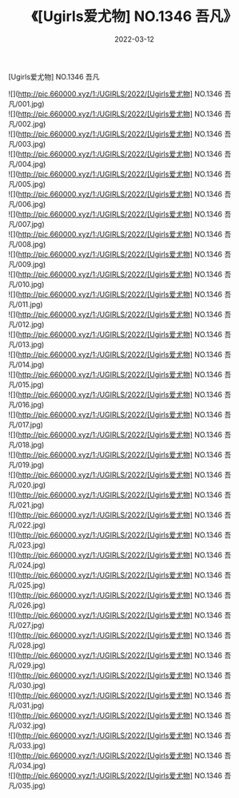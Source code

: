 ﻿---
layout: post
title:  《[Ugirls爱尤物] NO.1346 吾凡》
date:   2022-03-12
img: http://pic.660000.xyz/1:/UGIRLS/2022/[Ugirls爱尤物] NO.1346 吾凡/000.jpg
categories: [美女, 清纯, 唯美]
---

[Ugirls爱尤物] NO.1346 吾凡

 ![](http://pic.660000.xyz/1:/UGIRLS/2022/[Ugirls爱尤物] NO.1346 吾凡/001.jpg) <br>![](http://pic.660000.xyz/1:/UGIRLS/2022/[Ugirls爱尤物] NO.1346 吾凡/002.jpg) <br>![](http://pic.660000.xyz/1:/UGIRLS/2022/[Ugirls爱尤物] NO.1346 吾凡/003.jpg) <br>![](http://pic.660000.xyz/1:/UGIRLS/2022/[Ugirls爱尤物] NO.1346 吾凡/004.jpg) <br>![](http://pic.660000.xyz/1:/UGIRLS/2022/[Ugirls爱尤物] NO.1346 吾凡/005.jpg) <br>![](http://pic.660000.xyz/1:/UGIRLS/2022/[Ugirls爱尤物] NO.1346 吾凡/006.jpg) <br>![](http://pic.660000.xyz/1:/UGIRLS/2022/[Ugirls爱尤物] NO.1346 吾凡/007.jpg) <br>![](http://pic.660000.xyz/1:/UGIRLS/2022/[Ugirls爱尤物] NO.1346 吾凡/008.jpg) <br>![](http://pic.660000.xyz/1:/UGIRLS/2022/[Ugirls爱尤物] NO.1346 吾凡/009.jpg) <br>![](http://pic.660000.xyz/1:/UGIRLS/2022/[Ugirls爱尤物] NO.1346 吾凡/010.jpg) <br>![](http://pic.660000.xyz/1:/UGIRLS/2022/[Ugirls爱尤物] NO.1346 吾凡/011.jpg) <br>![](http://pic.660000.xyz/1:/UGIRLS/2022/[Ugirls爱尤物] NO.1346 吾凡/012.jpg) <br>![](http://pic.660000.xyz/1:/UGIRLS/2022/[Ugirls爱尤物] NO.1346 吾凡/013.jpg) <br>![](http://pic.660000.xyz/1:/UGIRLS/2022/[Ugirls爱尤物] NO.1346 吾凡/014.jpg) <br>![](http://pic.660000.xyz/1:/UGIRLS/2022/[Ugirls爱尤物] NO.1346 吾凡/015.jpg) <br>![](http://pic.660000.xyz/1:/UGIRLS/2022/[Ugirls爱尤物] NO.1346 吾凡/016.jpg) <br>![](http://pic.660000.xyz/1:/UGIRLS/2022/[Ugirls爱尤物] NO.1346 吾凡/017.jpg) <br>![](http://pic.660000.xyz/1:/UGIRLS/2022/[Ugirls爱尤物] NO.1346 吾凡/018.jpg) <br>![](http://pic.660000.xyz/1:/UGIRLS/2022/[Ugirls爱尤物] NO.1346 吾凡/019.jpg) <br>![](http://pic.660000.xyz/1:/UGIRLS/2022/[Ugirls爱尤物] NO.1346 吾凡/020.jpg) <br>![](http://pic.660000.xyz/1:/UGIRLS/2022/[Ugirls爱尤物] NO.1346 吾凡/021.jpg) <br>![](http://pic.660000.xyz/1:/UGIRLS/2022/[Ugirls爱尤物] NO.1346 吾凡/022.jpg) <br>![](http://pic.660000.xyz/1:/UGIRLS/2022/[Ugirls爱尤物] NO.1346 吾凡/023.jpg) <br>![](http://pic.660000.xyz/1:/UGIRLS/2022/[Ugirls爱尤物] NO.1346 吾凡/024.jpg) <br>![](http://pic.660000.xyz/1:/UGIRLS/2022/[Ugirls爱尤物] NO.1346 吾凡/025.jpg) <br>![](http://pic.660000.xyz/1:/UGIRLS/2022/[Ugirls爱尤物] NO.1346 吾凡/026.jpg) <br>![](http://pic.660000.xyz/1:/UGIRLS/2022/[Ugirls爱尤物] NO.1346 吾凡/027.jpg) <br>![](http://pic.660000.xyz/1:/UGIRLS/2022/[Ugirls爱尤物] NO.1346 吾凡/028.jpg) <br>![](http://pic.660000.xyz/1:/UGIRLS/2022/[Ugirls爱尤物] NO.1346 吾凡/029.jpg) <br>![](http://pic.660000.xyz/1:/UGIRLS/2022/[Ugirls爱尤物] NO.1346 吾凡/030.jpg) <br>![](http://pic.660000.xyz/1:/UGIRLS/2022/[Ugirls爱尤物] NO.1346 吾凡/031.jpg) <br>![](http://pic.660000.xyz/1:/UGIRLS/2022/[Ugirls爱尤物] NO.1346 吾凡/032.jpg) <br>![](http://pic.660000.xyz/1:/UGIRLS/2022/[Ugirls爱尤物] NO.1346 吾凡/033.jpg) <br>![](http://pic.660000.xyz/1:/UGIRLS/2022/[Ugirls爱尤物] NO.1346 吾凡/034.jpg) <br>![](http://pic.660000.xyz/1:/UGIRLS/2022/[Ugirls爱尤物] NO.1346 吾凡/035.jpg) <br>
